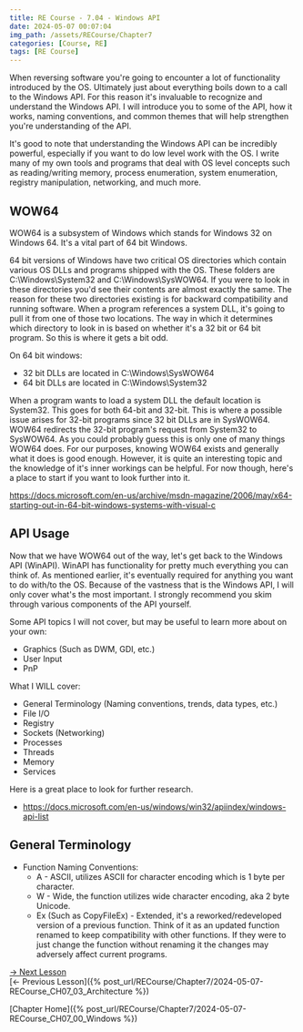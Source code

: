 ```yaml
---
title: RE Course - 7.04 - Windows API
date: 2024-05-07 00:07:04
img_path: /assets/RECourse/Chapter7
categories: [Course, RE]
tags: [RE Course]
---
```


When reversing software you're going to encounter a lot of functionality introduced by the OS. Ultimately just about everything boils down to a call to the Windows API. For this reason it's invaluable to recognize and understand the Windows API. I will introduce you to some of the API, how it works, naming conventions, and common themes that will help strengthen you're understanding of the API.

It's good to note that understanding the Windows API can be incredibly powerful, especially if you want to do low level work with the OS. I write many of my own tools and programs that deal with OS level concepts such as reading/writing memory, process enumeration, system enumeration, registry manipulation, networking, and much more.

## WOW64
WOW64 is a subsystem of Windows which stands for Windows 32 on Windows 64. It's a vital part of 64 bit Windows.

64 bit versions of Windows have two critical OS directories which contain various OS DLLs and programs shipped with the OS. These folders are C:\Windows\System32 and C:\Windows\SysWOW64. If you were to look in these directories you'd see their contents are almost exactly the same. The reason for these two directories existing is for backward compatibility and running software. When a program references a system DLL, it's going to pull it from one of those two locations. The way in which it determines which directory to look in is based on whether it's a 32 bit or 64 bit program. So this is where it gets a bit odd.

On 64 bit windows:
* 32 bit DLLs are located in C:\Windows\SysWOW64
* 64 bit DLLs are located in C:\Windows\System32

When a program wants to load a system DLL the default location is System32. This goes for both 64-bit and 32-bit. This is where a possible issue arises for 32-bit programs since 32 bit DLLs are in SysWOW64. WOW64 redirects the 32-bit program's request from System32 to SysWOW64. As you could probably guess this is only one of many things WOW64 does. For our purposes, knowing WOW64 exists and generally what it does is good enough. However, it is quite an interesting topic and the knowledge of it's inner workings can be helpful. For now though, here's a place to start if you want to look further into it.

<https://docs.microsoft.com/en-us/archive/msdn-magazine/2006/may/x64-starting-out-in-64-bit-windows-systems-with-visual-c>


## API Usage
Now that we have WOW64 out of the way, let's get back to the Windows API (WinAPI). WinAPI has functionality for pretty much everything you can think of. As mentioned earlier, it's eventually required for anything you want to do with/to the OS. Because of the vastness that is the Windows API, I will only cover what's the most important. I strongly recommend you skim through various components of the API yourself.

Some API topics I will not cover, but may be useful to learn more about on your own:
* Graphics (Such as DWM, GDI, etc.)
* User Input
* PnP

What I WILL cover:
* General Terminology (Naming conventions, trends, data types, etc.)
* File I/O
* Registry
* Sockets (Networking)
* Processes
* Threads
* Memory
* Services

Here is a great place to look for further research.
* <https://docs.microsoft.com/en-us/windows/win32/apiindex/windows-api-list>

## General Terminology

* Function Naming Conventions:
  * A - ASCII, utilizes ASCII for character encoding which is 1 byte per character.
  * W - Wide, the function utilizes wide character encoding, aka 2 byte Unicode.
  * Ex (Such as CopyFileEx) - Extended, it's a reworked/redeveloped version of a previous function. Think of it as an updated function renamed to keep compatibility with other functions. If they were to just change the function without renaming it the changes may adversely affect current programs.

[-> Next Lesson]()  
[<- Previous Lesson]({% post_url/RECourse/Chapter7/2024-05-07-RECourse_CH07_03_Architecture %})  

[Chapter Home]({% post_url/RECourse/Chapter7/2024-05-07-RECourse_CH07_00_Windows %}) 